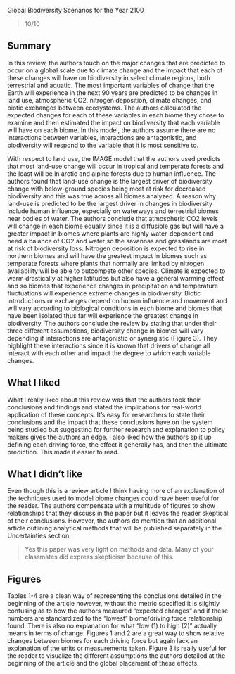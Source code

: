 Global Biodiversity Scenarios for the Year 2100

> 10/10

## Summary

In this review, the authors touch on the major changes that are predicted to occur on a global scale due to climate change and the impact that each of these changes will have on biodiversity in select climate regions, both terrestrial and aquatic.  The most important variables of change that the Earth will experience in the next 90 years are predicted to be changes in land use, atmospheric CO2, nitrogen deposition, climate changes, and biotic exchanges between ecosystems.  The authors calculated the expected changes for each of these variables in each biome they chose to examine and then estimated the impact on biodiversity that each variable will have on each biome.  In this model, the authors assume there are no interactions between variables, interactions are antagonistic, and biodiversity will respond to the variable that it is most sensitive to.

With respect to land use, the IMAGE model that the authors used predicts that most land-use change will occur in tropical and temperate forests and the least will be in arctic and alpine forests due to human influence.  The authors found that land-use change is the largest driver of biodiversity change with below-ground species being most at risk for decreased biodiversity and this was true across all biomes analyzed.  A reason why land-use is predicted to be the largest driver in changes in biodiversity include human influence, especially on waterways and terrestrial biomes near bodies of water. The authors conclude that atmospheric CO2 levels will change in each biome equally since it is a diffusible gas but will have a greater impact in biomes where plants are highly water-dependent and need a balance of CO2 and water so the savannas and grasslands are most at risk of biodiversity loss.  Nitrogen deposition is expected to rise in northern biomes and will have the greatest impact in biomes such as temperate forests where plants that normally are limited by nitrogen availability will be able to outcompete other species. Climate is expected to warm drastically at higher latitudes but also have a general warming effect and so biomes that experience changes in precipitation and temperature fluctuations will experience extreme changes in biodiversity.  Biotic introductions or exchanges depend on human influence and movement and will vary according to biological conditions in each biome and biomes that have been isolated thus far will experience the greatest change in biodiversity. The authors conclude the review by stating that under their three different assumptions, biodiversity change in biomes will vary depending if interactions are antagonistic or synergistic (Figure 3). They highlight these interactions since it is known that drivers of change all interact with each other and impact the degree to which each variable changes. 

## What I liked

What I really liked about this review was that the authors took their conclusions and findings and stated the implications for real-world application of these concepts.  It’s easy for researchers to state their conclusions and the impact that these conclusions have on the system being studied but suggesting for further research and explanation to policy makers gives the authors an edge. I also liked how the authors split up defining each driving force, the effect it generally has, and then the ultimate prediction. This made it easier to read.  

## What I didn’t like

Even though this is a review article I think having more of an explanation of the techniques used to model biome changes could have been useful for the reader.  The authors compensate with a multitude of figures to show relationships that they discuss in the paper but it leaves the reader skeptical of their conclusions.  However, the authors do mention that an additional article outlining analytical methods that will be published separately in the Uncertainties section.

> Yes this paper was very light on methods and data. Many of your classmates did express skepticism because of this.

## Figures

Tables 1-4 are a clean way of representing the conclusions detailed in the beginning of the article however, without the metric specified it is slightly confusing as to how the authors measured “expected changes” and if these numbers are standardized to the “lowest” biome/driving force relationship found.  There is also no explanation for what “low (1) to high (2)” actually means in terms of change. Figures 1 and 2 are a great way to show relative changes between biomes for each driving force but again lack an explanation of the units or measurements taken. Figure 3 is really useful for the reader to visualize the different assumptions the authors detailed at the beginning of the article and the global placement of these effects.
